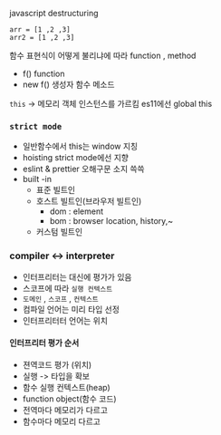 javascript destructuring 
```
arr = [1 ,2 ,3]
arr2 = [1 ,2 ,3]
```

함수 표현식이 어떻게 불리냐에 따라 
function , method 
- f()  function
- new f()  생성자 함수 메소드

`this` -> 메모리 객체 인스턴스를 가르킴
es11에선 global this

### `strict mode` 
- 일반함수에서 this는 window 지칭
- hoisting strict mode에선 지향
- eslint & prettier 오해구문 소지 쓱쓱 
- built -in  
   - 표준 빌트인 
   - 호스트 빌트인(브라우저 빌트인)
     - dom : element
     - bom : browser location, history,~
   - 커스텀 빌트인

### compiler <-> interpreter
- 인터프리터는 대신에 평가가 있음 
- 스코프에 따라 `실행 컨텍스트`
- `도메인` , `스코프` , `컨텍스트`
- 컴파일 언어는 미리 타입 선정 
- 인터프리터터 언어는 위치

#### 인터프리터 평가 순서 
- 젼역코드 평가 (위치)
- 실행 -> 타입을 확보 
- 함수 실행 컨텍스트(heap)
- function object(함수 코드)
- 전역마다 메모리가 다르고 
- 함수마다 메모리 다르고 

